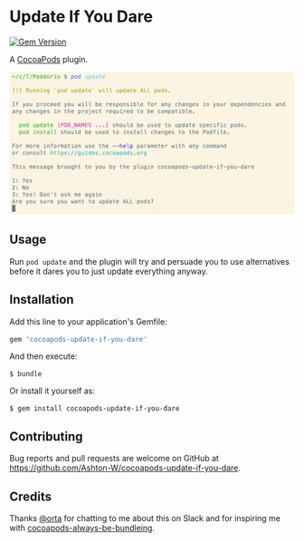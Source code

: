 # Update If You Dare

[![Gem Version](https://badge.fury.io/rb/cocoapods-update-if-you-dare.svg)](https://badge.fury.io/rb/cocoapods-update-if-you-dare)

A [CocoaPods](https://cocoapods.org) plugin.

![](screenshot.png)

## Usage

Run `pod update` and the plugin will try and persuade you to use alternatives before it dares you to just update everything anyway.

## Installation

Add this line to your application's Gemfile:

```ruby
gem 'cocoapods-update-if-you-dare'
```

And then execute:

    $ bundle

Or install it yourself as:

    $ gem install cocoapods-update-if-you-dare

## Contributing

Bug reports and pull requests are welcome on GitHub at https://github.com/Ashton-W/cocoapods-update-if-you-dare.

## Credits

Thanks [@orta](https://github.com/orta/) for chatting to me about this on Slack and for inspiring me with [cocoapods-always-be-bundleing](https://github.com/orta/cocoapods-always-be-bundleing).
